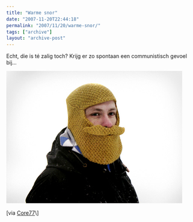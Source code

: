 ```yaml
---
title: "Warme snor"
date: "2007-11-20T22:44:18"
permalink: "2007/11/20/warme-snor/"
tags: ["archive"]
layout: "archive-post"
---
```

Echt, die is té zalig toch? Krijg er zo spontaan een communistisch gevoel bij…

[![Snorremuts](/images/blog/2007/11/beardedcap.jpg)](http://kitsunenoir.com/blog/2007/11/18/the-bearded-cap-by-vik-prjonsdottir/ "http://kitsunenoir.com/blog/2007/11/18/the-bearded-cap-by-vik-prjonsdottir/")

\[via [Core77](http://www.core77.com/blog/object_culture/the_bearded_cap_by_vik_prjnsdttir_8158.asp "http://www.core77.com/blog/object_culture/the_bearded_cap_by_vik_prjnsdttir_8158.asp")\]
